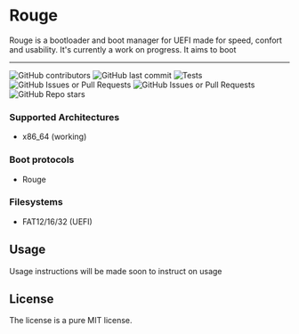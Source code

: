 # Rouge

Rouge is a bootloader and boot manager for UEFI made for speed, confort and usability. It's currently a work on progress. It aims to boot 

---
![GitHub contributors](https://img.shields.io/github/contributors/maxvdec/delta)
![GitHub last commit](https://img.shields.io/github/last-commit/maxvdec/delta)
![Tests](https://github.com/maxvdec/delta/actions/workflows/deploy.yml/badge.svg)
![GitHub Issues or Pull Requests](https://img.shields.io/github/issues/maxvdec/delta)
![GitHub Issues or Pull Requests](https://img.shields.io/github/issues/maxvdec/delta_roadmap?label=roadmap)
![GitHub Repo stars](https://img.shields.io/github/stars/maxvdec/delta)


### Supported Architectures
* x86_64 (working)

### Boot protocols
* Rouge

### Filesystems
* FAT12/16/32 (UEFI)

## Usage 

Usage instructions will be made soon to instruct on usage

## License

The license is a pure MIT license.